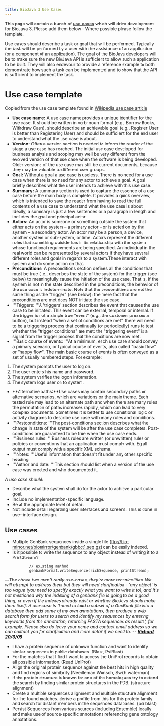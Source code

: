 ```yaml
---
title: BioJava 3 Use Cases
---
```


This page will contain a bunch of
[use-cases](http://en.wikipedia.org/wiki/Use_case) which will drive
development for BioJava 3. Please add them below - Where possible please
follow the template.

Use cases should describe a task or goal that will be performed.
Typically the task will be performed by a user with the assistance of an
application (or a component of an application). The goal of the BioJava
developers will be to make sure the new BioJava API is sufficient to
allow such a application to be built. They will also endevour to provide
a reference example to both demonstrate how such a task can be
implemented and to show that the API is sufficient to implement the
task.

Use case template
=================

Copied from the use case template found in [Wikipedia use case
article](http://en.wikipedia.org/wiki/Use_case)

-   **Use case name:** A use case name provides a unique identifier for
    the use case. It should be written in verb-noun format (e.g., Borrow
    Books, Withdraw Cash), should describe an achievable goal (e.g.,
    Register User is better than Registering User) and should be
    sufficient for the end user to understand what the use case is
    about.
-   **Version:** Often a version section is needed to inform the reader
    of the stage a use case has reached. The initial use case developed
    for business analysis and scoping may well be very different from
    the evolved version of that use case when the software is being
    developed. Older versions of the use case may still be current
    documents, because they may be valuable to different user groups.
-   **Goal:** Without a goal a use case is useless. There is no need for
    a use case when there is no need for any actor to achieve a goal. A
    goal briefly describes what the user intends to achieve with this
    use case.
-   **Summary:** A summary section is used to capture the essence of a
    use case before the main body is complete. It provides a quick
    overview, which is intended to save the reader from having to read
    the full contents of a use case to understand what the use case is
    about. Ideally, a summary is just a few sentences or a paragraph in
    length and includes the goal and principal actor.
-   **Actors:** An actor is someone or something outside the system that
    either acts on the system – a primary actor – or is acted on by the
    system – a secondary actor. An actor may be a person, a device,
    another system or sub-system, or time. Actors represent the
    different roles that something outside has in its relationship with
    the system whose functional requirements are being specified. An
    individual in the real world can be represented by several actors if
    they have several different roles and goals in regards to a
    system.These interact with system and do some action on that.
-   **Preconditions:** A preconditions section defines all the
    conditions that must be true (i.e., describes the state of the
    system) for the trigger (see below) to meaningfully cause the
    initiation of the use case. That is, if the system is not in the
    state described in the preconditions, the behavior of the use case
    is indeterminate. Note that the preconditions are not the same thing
    as the "trigger" (see below): the mere fact that the preconditions
    are met does NOT initiate the use case.
-   '''Triggers: '''A 'triggers' section describes the event that causes
    the use case to be initiated. This event can be external, temporal
    or internal. If the trigger is not a simple true "event" (e.g., the
    customer presses a button), but instead "when a set of conditions
    are met", there will need to be a triggering process that
    continually (or periodically) runs to test whether the "trigger
    conditions" are met: the "triggering event" is a signal from the
    trigger process that the conditions are now met.
-   '''Basic course of events: '''At a minimum, each use case should
    convey a primary scenario, or typical course of events, also called
    "basic flow" or "happy flow". The main basic course of events is
    often conveyed as a set of usually numbered steps. For example:

1.  The system prompts the user to log on.
2.  The user enters his name and password.
3.  The system verifies the logon information.
4.  The system logs user on to system.

-   **Alternative paths:**Use cases may contain secondary paths or
    alternative scenarios, which are variations on the main theme. Each
    tested rule may lead to an alternate path and when there are many
    rules the permutation of paths increases rapidly, which can lead to
    very complex documents. Sometimes it is better to use conditional
    logic or activity diagrams to describe use case with many rules and
    conditions.
-   '''Postconditions: '''The post-conditions section describes what the
    change in state of the system will be after the use case completes.
    Post-conditions are guaranteed to be true when the use case ends.
-   '''Business rules: '''Business rules are written (or unwritten)
    rules or policies or conventions that an application must comply
    with. Eg all output must comply with a specific XML schema.
-   '''Notes: '''Useful information that doesn't fit under any other
    specific heading
-   '''Author and date: '''This section should list when a version of
    the use case was created and who documented it.

*A use case should:*

-   Describe what the system shall do for the actor to achieve a
    particular goal.
-   Include no implementation-specific language.
-   Be at the appropriate level of detail.
-   Not include detail regarding user interfaces and screens. This is
    done in user-interface design.

Use cases
---------

-   Multiple GenBank sequences inside a single file
    (ftp://bio-mirror.net/biomirror/genbank/gbbct1.seq.gz) can be easily
    indexed.
-   Is it possible to write the sequence to any object instead of
    writing it to a PrintStream?

`           // existing method`  
`           genbankFormat.writeSequence(richSequence, printStream);`

--*The above two aren't really use-cases, they're more technicalities.
We will attempt to address them but they will need clarification - 'any
object' is too vague (you need to specify exactly what you want to write
it to), and it's not mentioned why the indexing of a genbank file is
going to be a good thing, or even if the indexes already exist or
whether BioJava should make them itself. A use-case is 'I need to load a
subset of a GenBank file into a database then add some of my own
annotations, then produce a web search form for users to search and
identify my sequences by entering keywords from the annotation,
returning FASTA sequences as results', for example. Please also do leave
your name and contact email address so we can contact you for
clarification and more detail if we need to. --
**[Richard](User:Rholland "wikilink") 20/6/08***

-   I have a protein sequence of unknown function and want to identify
    similar sequences in public databases. (Blast, PsiBlast)
-   For the matches that I find I want to access the UniProt records to
    obtain all possible information. (Read UniProt)
-   Align the original protein sequence against the best hits in high
    quality and find regions of similarity.(Needleman Wunsch, Swith
    waterman)
-   If the protein structure is known for one of the homologues try to
    extend the search by finding similar protein structures in the PDB.
    (structure alignment)
-   Create a multiple sequences alignment and multiple structure
    alignment for the found matches. derive a profile from this for this
    protein family and search for distant members in the sequences
    databases. (psi blast)
-   Persist Sequences from various sources (including Ensemble) locally
    and make use of source-specific annotations referencing gene
    ontology annotations.

